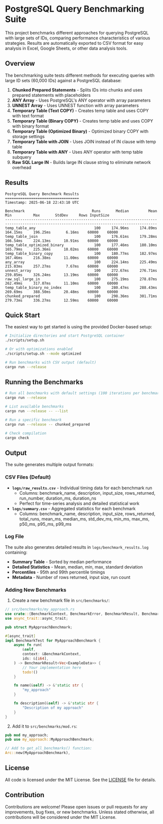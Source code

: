 # PostgreSQL Query Benchmarking Suite

This project benchmarks different approaches for querying PostgreSQL with large sets of IDs, comparing performance characteristics of various strategies. Results are automatically exported to CSV format for easy analysis in Excel, Google Sheets, or other data analysis tools.

## Overview

The benchmarking suite tests different methods for executing queries with large ID sets (60,000 IDs) against a PostgreSQL database:

1. **Chunked Prepared Statements** - Splits IDs into chunks and uses prepared statements with placeholders
2. **ANY Array** - Uses PostgreSQL's ANY operator with array parameters
3. **UNNEST Array** - Uses UNNEST function with array parameters
4. **Temporary Table (Text COPY)** - Creates temp table and uses COPY with text format
5. **Temporary Table (Binary COPY)** - Creates temp table and uses COPY with binary format
6. **Temporary Table (Optimized Binary)** - Optimized binary COPY with storage settings
7. **Temporary Table with JOIN** - Uses JOIN instead of IN clause with temp table
8. **Temporary Table with ANY** - Uses ANY operator with temp table subquery
9. **Raw SQL Large IN** - Builds large IN clause string to eliminate network overhead

## Results

```
PostgreSQL Query Benchmark Results
==================================
Timestamp: 2025-06-18 22:43:10 UTC

Benchmark                               Runs       Median         Mean          Min          Max       StdDev     Rows InputSize
--------------------------------------------------------------------------------------------------------------------------------------------
temp_table_any                           100     174.96ms     174.89ms     164.15ms     196.25ms       6.16ms    60000    60000
temp_table_join                          100     176.61ms     179.28ms     166.54ms     224.13ms      10.91ms    60000    60000
temp_table_optimized_binary              100     177.46ms     180.10ms     165.79ms     225.36ms      10.02ms    60000    60000
temp_table_binary_copy                   100     180.77ms     182.97ms     167.46ms     216.38ms      11.00ms    60000    60000
any_array                                100     224.14ms     225.49ms     215.03ms     257.27ms       7.67ms    60000    60000
unnest_array                             100     272.67ms     276.71ms     259.85ms     326.24ms      13.19ms    60000    60000
raw_sql_large_in                         100     275.19ms     278.87ms     262.49ms     317.07ms      11.10ms    60000    60000
temp_table_binary_no_index               100     280.47ms     288.43ms     269.69ms     388.50ms      20.48ms    60000    60000
chunked_prepared                         100     298.36ms     301.71ms     279.73ms     336.27ms      12.59ms    60000    60000
```

## Quick Start

The easiest way to get started is using the provided Docker-based setup:

```bash
# Initialize directories and start PostgreSQL container
./scripts/setup.sh

# Or with optimizations enabled
./scripts/setup.sh --mode optimized

# Run benchmarks with CSV output (default)
cargo run --release
```

## Running the Benchmarks

```bash
# Run all benchmarks with default settings (100 iterations per benchmark)
cargo run --release

# List available benchmarks
cargo run --release -- --list

# Run a specific benchmark
cargo run --release -- chunked_prepared

# Check compilation
cargo check
```

## Output

The suite generates multiple output formats:

### CSV Files (Default)
- **`logs/raw_results.csv`** - Individual timing data for each benchmark run
  - Columns: benchmark_name, description, input_size, rows_returned, run_number, duration_ms, duration_ns
  - Perfect for time-series analysis and detailed statistical work
- **`logs/summary.csv`** - Aggregated statistics for each benchmark
  - Columns: benchmark_name, description, input_size, rows_returned, total_runs, mean_ms, median_ms, std_dev_ms, min_ms, max_ms, p50_ms, p95_ms, p99_ms

### Log File
The suite also generates detailed results in `logs/benchmark_results.log` containing:

- **Summary Table** - Sorted by median performance
- **Detailed Statistics** - Mean, median, min, max, standard deviation
- **Percentiles** - 95th and 99th percentile timings
- **Metadata** - Number of rows returned, input size, run count

### Adding New Benchmarks

1. Create a new benchmark file in `src/benchmarks/`:

```rust
// src/benchmarks/my_approach.rs
use crate::{BenchmarkContext, BenchmarkError, BenchmarkResult, BenchmarkTest, ExampleData};
use async_trait::async_trait;

pub struct MyApproachBenchmark;

#[async_trait]
impl BenchmarkTest for MyApproachBenchmark {
    async fn run(
        &self,
        context: &BenchmarkContext,
        ids: &[i64],
    ) -> BenchmarkResult<Vec<ExampleData>> {
        // Your implementation here
        todo!()
    }

    fn name(&self) -> &'static str {
        "my_approach"
    }

    fn description(&self) -> &'static str {
        "Description of my approach"
    }
}
```

2. Add it to `src/benchmarks/mod.rs`:

```rust
pub mod my_approach;
pub use my_approach::MyApproachBenchmark;

// Add to get_all_benchmarks() function:
Arc::new(MyApproachBenchmark),
```

## License

All code is licensed under the MIT License. See the [LICENSE](LICENSE) file for
details.

## Contribution

Contributions are welcome! Please open issues or pull requests for any
improvements, bug fixes, or new benchmarks. Unless stated otherwise, all
contributions will be considered under the MIT License.
